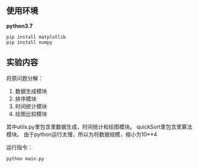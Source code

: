 ## 使用环境
**python3.7**

``` 
pip install matplotlib
pip install numpy
```

## 实验内容
将原问题分解：

1. 数据生成模块
2. 排序模块
3. 时间统计模块
4. 绘图比较模块

其中utils.py里包含里数据生成，时间统计和绘图模块。
quickSort里包含里算法模块。
由于python运行太慢，所以为将数据规模，缩小为10**4

运行指令：
```bash
python main.py
```
